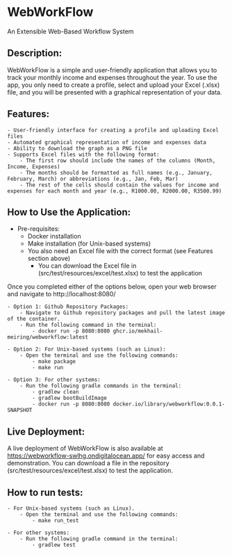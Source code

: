 # WebWorkFlow
An Extensible Web-Based Workflow System

## Description:
WebWorkFlow is a simple and user-friendly application that allows you to track your monthly income and expenses throughout 
the year. To use the app, you only need to create a profile, select and upload your Excel (.xlsx) file, and you will be 
presented with a graphical representation of your data.


## Features:
    - User-friendly interface for creating a profile and uploading Excel files
    - Automated graphical representation of income and expenses data
    - Ability to download the graph as a PNG file
    - Supports Excel files with the following format:
        - The first row should include the names of the columns (Month, Income, Expenses)
        - The months should be formatted as full names (e.g., January, February, March) or abbreviations (e.g., Jan, Feb, Mar)
        - The rest of the cells should contain the values for income and expenses for each month and year (e.g., R1000.00, R2000.00, R3500.99)


## How to Use the Application:

- Pre-requisites:
  - Docker installation
  - Make installation (for Unix-based systems)
  - You also need an Excel file with the correct format (see Features section above)
    - You can download the Excel file in (src/test/resources/excel/test.xlsx) to test the application


Once you completed either of the options below, open your web browser and navigate to http://localhost:8080/

    - Option 1: Github Repository Packages:
        - Navigate to Github repository packages and pull the latest image of the container.
        - Run the following command in the terminal:
            - docker run -p 8080:8080 ghcr.io/mekhail-meiring/webworkflow:latest

    - Option 2: For Unix-based systems (such as Linux):
        - Open the terminal and use the following commands:
            - make package 
            - make run

    - Option 3: For other systems:
        - Run the following gradle commands in the terminal:
            - gradlew clean
            - gradlew bootBuildImage
            - docker run -p 8080:8080 docker.io/library/webworkflow:0.0.1-SNAPSHOT
    

## Live Deployment:
A live deployment of WebWorkFlow is also available at https://webworkflow-swlhg.ondigitalocean.app/
for easy access and demonstration.
You can download a file in the repository (src/test/resources/excel/test.xlsx) to test the application.


## How to run tests:
    
    - For Unix-based systems (such as Linux).
        - Open the terminal and use the following commands:
            - make run_test

    - For other systems:
        - Run the following gradle command in the terminal:
            - gradlew test
